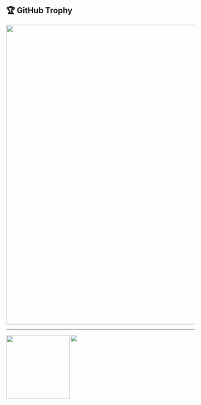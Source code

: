 <a><h2>🏆 GitHub Trophy</h2></a>
<div>
  <img width=800 src="https://github-profile-trophy.vercel.app/?username=aeristhy&column=8&theme=gruvbox&no-frame=true" />
</div>

---
<div>
  <img height="170" align="left" src="https://github-readme-stats.vercel.app/api?username=aeristhy&count_private=true&include_all_commits=true" />
 <img  src="https://github-readme-stats.vercel.app/api/top-langs/?username=aeristhy&layout=compact"/>


  </div>




<!-- <details>
  <summary><b>Projects</b></summary><br />
  
[![](https://github-readme-stats.vercel.app/api/pin/?username=aeristhy&repo=Random-Cat)](https://github.com/aeristhy/Random-Cat)
  
[![](https://github-readme-stats.vercel.app/api/pin/?username=aeristhy&repo=TypeRacer-Cheat)](https://github.com/aeristhy/TypeRacer-Cheat)


</details>

<details>
  <summary><b>Contributions</b></summary><br />

[![](https://github-readme-stats.vercel.app/api/pin/?username=disboardorg&repo=disboard-i18n&show_owner=true)](https://github.com/disboardorg/disboard-i18n)

</details> -->

